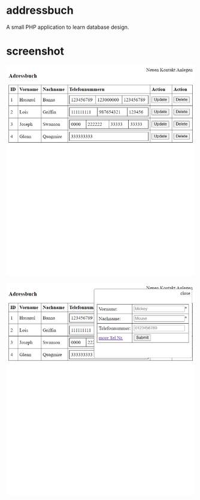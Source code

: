 # addressbuch

A small PHP application to learn database design.

# screenshot

![Alt text](screenshot2.png "Landing Page")


![Alt text](screenshot1.png "Admin Page")